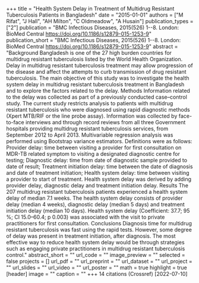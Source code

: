 +++
title = "Health System Delay in Treatment of Multidrug Resistant Tuberculosis Patients in Bangladesh"
date = "2015-01-01"
authors = ["M Rifat", "J Hall", "AH Milton", "C Oldmeadow", "A Husain"]
publication_types = ["2"]
publication = "BMC Infectious Diseases, 2015(526) 1--8. London: BioMed Central https://doi.org/10.1186/s12879-015-1253-9"
publication_short = "BMC Infectious Diseases, 2015(526) 1--8. London: BioMed Central https://doi.org/10.1186/s12879-015-1253-9"
abstract = "Background Bangladesh is one of the 27 high burden countries for multidrug resistant tuberculosis listed by the World Health Organization. Delay in multidrug resistant tuberculosis treatment may allow progression of the disease and affect the attempts to curb transmission of drug resistant tuberculosis. The main objective of this study was to investigate the health system delay in multidrug resistant tuberculosis treatment in Bangladesh and to explore the factors related to the delay. Methods Information related to the delay was collected as part of a previously conducted case–control study. The current study restricts analysis to patients with multidrug resistant tuberculosis who were diagnosed using rapid diagnostic methods (Xpert MTB/RIF or the line probe assay). Information was collected by face-to-face interviews and through record reviews from all three Government hospitals providing multidrug resistant tuberculosis services, from September 2012 to April 2013. Multivariable regression analysis was performed using Bootstrap variance estimators. Definitions were as follows: Provider delay: time between visiting a provider for first consultation on MDR-TB related symptom to visiting a designated diagnostic centre for testing; Diagnostic delay: time from date of diagnostic sample provided to date of result; Treatment initiation delay: time between the date of diagnosis and date of treatment initiation; Health system delay: time between visiting a provider to start of treatment. Health system delay was derived by adding provider delay, diagnostic delay and treatment initiation delay. Results The 207 multidrug resistant tuberculosis patients experienced a health system delay of median 7.1 weeks. The health system delay consists of provider delay (median 4 weeks), diagnostic delay (median 5 days) and treatment initiation delay (median 10 days). Health system delay (Coefficient: 37.7; 95 %; CI 15.0–60.4; p 0.003) was associated with the visit to private practitioners for first consultation. Conclusions Diagnosis time for multidrug resistant tuberculosis was fast using the rapid tests. However, some degree of delay was present in treatment initiation, after diagnosis. The most effective way to reduce health system delay would be through strategies such as engaging private practitioners in multidrug resistant tuberculosis control."
abstract_short = ""
url_code = ""
image_preview = ""
selected = false
projects = []
url_pdf = ""
url_preprint = ""
url_dataset = ""
url_project = ""
url_slides = ""
url_video = ""
url_poster = ""
math = true
highlight = true
[header]
image = ""
caption = ""
+++
14 citations (Crossref) [2022-07-10]
